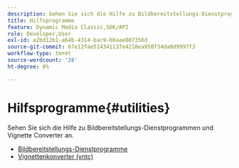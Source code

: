 ```yaml
---
description: Sehen Sie sich die Hilfe zu Bildbereitstellungs-Dienstprogrammen und Vignette Converter an.
title: Hilfsprogramme
feature: Dynamic Media Classic,SDK/API
role: Developer,User
exl-id: a2bd12b1-a64b-4314-bac9-66aae807356d
source-git-commit: 67e12fae514341137e4218ea950f34da0d9997f3
workflow-type: tm+mt
source-wordcount: '28'
ht-degree: 0%

---
```


# Hilfsprogramme{#utilities}

Sehen Sie sich die Hilfe zu Bildbereitstellungs-Dienstprogrammen und Vignette Converter an.

* [Bildbereitstellungs-Dienstprogramme](/help/aem-is-ir-api/is-api/is-utils/utilities/c-utils-home.md)
* [Vignettenkonverter (vntc)](/help/aem-is-ir-api/utilities/c-ir-vignette-converter-vntc/c-ir-vignette-converter-vntc.md)
